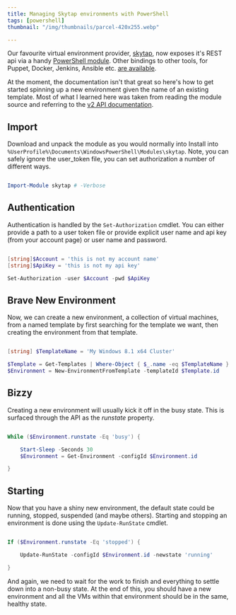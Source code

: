```yaml
---
title: Managing Skytap environments with PowerShell
tags: [powershell]
thumbnail: "/img/thumbnails/parcel-420x255.webp"

---
```


Our favourite virtual environment provider, <a href="http://skytap.com">skytap</a>, now
exposes it's REST api via a handy
<a href="https://github.com/skytap/Powershell_Module_for_Skytap">PowerShell module</a>. Other
bindings to other tools, for Puppet, Docker, Jenkins, Ansible etc.
<a href="http://help.skytap.com/developer-tools.html">are available</a>.

At the moment, the documentation isn't that great so here's how to get started spinning up
a new environment given the name of an existing template. Most of what I learned here was taken
from reading the module source and referring to the
<a href="http://help.skytap.com/API_v2_Documentation.html">v2 API documentation</a>.

## Import

Download and unpack the module as you would normally into Install into
<code>%UserProfile%\Documents\WindowsPowerShell\Modules\skytap</code>. Note, you can safely ignore
the user_token file, you can set authorization a number of different ways.

```powershell

Import-Module skytap # -Verbose

```

## Authentication

Authentication is handled by the <code>Set-Authorization</code> cmdlet. You can either provide a path
to a user token file or provide explicit user name and api key (from your account page) or
user name and password.

```powershell

[string]$Account = 'this is not my account name'
[string]$ApiKey = 'this is not my api key'

Set-Authorization -user $Account -pwd $ApiKey

```

## Brave New Environment

Now, we can create a new environment, a collection of virtual machines, from a named template
by first searching for the template we want, then creating the environment from that template.

```powershell

[string] $TemplateName = 'My Windows 8.1 x64 Cluster'

$Template = Get-Templates | Where-Object { $_.name -eq $TemplateName }
$Environment = New-EnvironmentFromTemplate -templateId $Template.id

```

## Bizzy

Creating a new environment will usually kick it off in the busy state. This is surfaced
through the API as the _runstate_ property.

```powershell

While ($Environment.runstate -Eq 'busy') {

    Start-Sleep -Seconds 30
    $Environment = Get-Environment -configId $Environment.id

}

```

## Starting

Now that you have a shiny new environment, the default state could be running, stopped, suspended
(and maybe others). Starting and stopping an environment is done using the <code>Update-RunState</code>
cmdlet.

```powershell

If ($Environment.runstate -Eq 'stopped') {

    Update-RunState -configId $Environment.id -newstate 'running'

}

```

And again, we need to wait for the work to finish and everything to settle down into a non-busy
state. At the end of this, you should have a new environment and all the VMs within that
environment should be in the same, healthy state.

